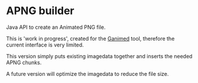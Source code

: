APNG builder
==
Java API to create an Animated PNG file.

This is 'work in progress', created for the [Ganimed](https://github.com/Moon70/Ganimed) tool, therefore the current interface is very limited.

This version simply puts existing imagedata together and inserts the needed APNG chunks.

A future version will optimize the imagedata to reduce the file size.

